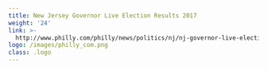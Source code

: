 ```yaml
---
title: New Jersey Governor Live Election Results 2017
weight: '24'
link: >-
  http://www.philly.com/philly/news/politics/nj/nj-governor-live-election-results-2017-kim-guadagno-phil-murphy.html
logo: /images/philly_com.png
class: .logo
---
```



